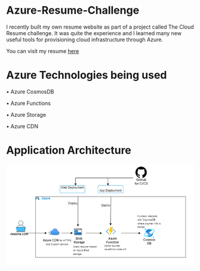 # Azure-Resume-Challenge
I recently built my own resume website as part of a project called The Cloud Resume challenge. It was quite the experience and I learned many new useful tools for provisioning cloud infrastructure through Azure.

You can visit my resume [here](https://www.mariangelateran.com) 

# Azure Technologies being used
•	Azure CosmosDB

•	Azure Functions


•	Azure Storage


•	Azure CDN


# Application Architecture 

![azurecloud_resume.drawio](azurecloud_resume.drawio.png)